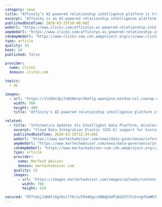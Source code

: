 ```yaml
---
category: news
title: "Affinity’s AI-powered relationship intelligence platform is transforming CRM"
excerpt: "Affinity is an AI-powered relationship intelligence platform with patented technology that structures ... Data science and artificial intelligence had advanced to a tipping point in terms of changing the CRM paradigm and that’s what inspired us to start the company.” Affinity’s founders recognized a need for streamlining how companies ..."
publishedDateTime: 2020-03-25T10:48:00Z
webUrl: "https://www.clickz.com/affinitys-ai-powered-relationship-intelligence-platform-is-transforming-crm/260926/"
ampWebUrl: "https://www.clickz.com/affinitys-ai-powered-relationship-intelligence-platform-is-transforming-crm/260926/amp/"
cdnAmpWebUrl: "https://www-clickz-com.cdn.ampproject.org/c/s/www.clickz.com/affinitys-ai-powered-relationship-intelligence-platform-is-transforming-crm/260926/amp/"
type: article
quality: 54
heat: 64
published: false

provider:
  name: ClickZ
  domain: clickz.com

topics:
  - AI

images:
  - url: "https://1ld3bn3pj7u818mrpr3kmfig-wpengine.netdna-ssl.com/wp-content/uploads/2020/03/031820c.jpg"
    width: 768
    height: 489
    title: "Affinity’s AI-powered relationship intelligence platform is transforming CRM"

related:
  - title: "Informatica Updates Its Intelligent Data Platform, Accelerates Cloud Analytics Modernization"
    excerpt: "Cloud Data Integration Elastic (CDI-E) support for hierarchical datatypes, CLAIRE-powered Spark auto tuning, easy debugging with midstream and enhanced Azure support. Preview of Serverless runtime ... master data relationships, AI/ML-powered match tuning, file structure discovery, filed mapping and import, and more to manage the complete ..."
    publishedDateTime: 2020-03-25T12:34:00Z
    webUrl: "https://www.martechadvisor.com/news/data-governance/informatica-updates-its-intelligent-data-platform-accelerates-cloud-analytics-modernization-2/"
    ampWebUrl: "https://www.martechadvisor.com/news/data-governance/informatica-updates-its-intelligent-data-platform-accelerates-cloud-analytics-modernization-2/"
    cdnAmpWebUrl: "https://www-martechadvisor-com.cdn.ampproject.org/c/s/www.martechadvisor.com/news/data-governance/informatica-updates-its-intelligent-data-platform-accelerates-cloud-analytics-modernization-2/"
    type: article
    provider:
      name: MarTech Advisor
      domain: martechadvisor.com
    quality: 33
    images:
      - url: "https://images.martechadvisor.com/images/uploads/content_images/informatica_updates_its_intelligent_data_platform_5e7b246953c78.jpg"
        width: 786
        height: 514

secured: "9TftobjJdK6FiGgY8vl77E+1uTR44Kgx/mBNqEmUPiBzGIYlFu5+ngfXwWR3YpiEwKIIqyD0eMZTnBE/ZV8WsuBIDqnd7wsG0oEpktSQVzPjpFMMSq3zNaYhv1GqRDLdxrj4pGnG77qJfD+/MnVB8i2ce1B+SnDUMKUymu4z4N5qglcOez4XkocR2LjzCDkTDcCHkKqMmyPKfxUTqX+FYh0cYcrFU3Rx6L9QU0T8yGGmCP5Dm/k0TZBcwnx9ZZLCCM0xXAjFN1JvCFfhh6bgvTqSEODg0Slowa2Rqr5p5q/jvBV0DUckYZLEqFcqnJas;kwjCQpAESqXhIHtYRBzLsw=="
---
```


